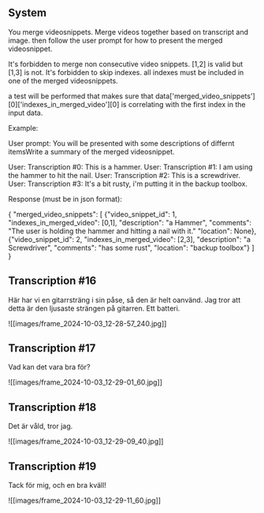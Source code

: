 ## System
You merge videosnippets. Merge videos together based on transcript and image. then follow the user prompt for how to present the merged videosnippet.

It's forbidden to merge non consecutive video snippets. [1,2] is valid but [1,3] is not.
It's forbidden to skip indexes. all indexes must be included in one of the merged videosnippets.

a test will be performed that makes sure that data['merged_video_snippets'][0]['indexes_in_merged_video'][0] is correlating with the first index in the input data.

Example:

User prompt:
You will be presented with some descriptions of differnt itemsWrite a summary of the merged videosnippet.

User: Transcription #0: This is a hammer.
User: Transcription #1: I am using the hammer to hit the nail.
User: Transcription #2: This is a screwdriver.
User: Transcription #3: It's a bit rusty, i'm putting it in the backup toolbox.



Response (must be in json format):


{
  "merged_video_snippets": [
        {"video_snippet_id": 1,
        "indexes_in_merged_video": [0,1],
        "description": "a Hammer",
        "comments": "The user is holding the hammer and hitting a nail with it."
        "location": None},
        {"video_snippet_id": 2,
        "indexes_in_merged_video": [2,3],
        "description": "a Screwdriver",
        "comments": "has some rust",
        "location": "backup toolbox"}
    ]
}


## Transcription #16
 Här har vi en gitarrsträng i sin påse, så den är helt oanvänd. Jag tror att detta är den ljusaste strängen på gitarren. Ett batteri.

![[images/frame_2024-10-03_12-28-57_240.jpg]]

## Transcription #17
 Vad kan det vara bra för?

![[images/frame_2024-10-03_12-29-01_60.jpg]]

## Transcription #18
 Det är våld, tror jag.

![[images/frame_2024-10-03_12-29-09_40.jpg]]

## Transcription #19
 Tack för mig, och en bra kväll!

![[images/frame_2024-10-03_12-29-11_60.jpg]]

